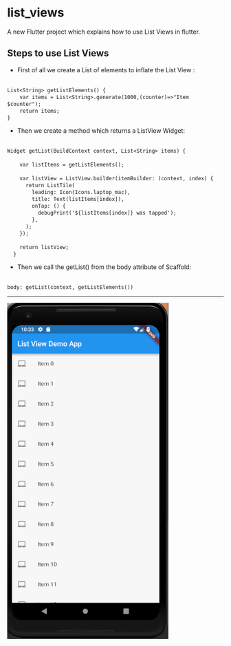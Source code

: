 # list_views

A new Flutter project which explains how to use List Views in flutter.

## Steps to use List Views

* First of all we create a List of elements to inflate the List View :

```

List<String> getListElements() {
    var items = List<String>.generate(1000,(counter)=>"Item $counter");
    return items;
}

```

* Then we create a method which returns a ListView Widget:

```

Widget getList(BuildContext context, List<String> items) {

    var listItems = getListElements();

    var listView = ListView.builder(itemBuilder: (context, index) {
      return ListTile(
        leading: Icon(Icons.laptop_mac),
        title: Text(listItems[index]),
        onTap: () {
          debugPrint('${listItems[index]} was tapped');
        },
      );
    });

    return listView;
  }

```

* Then we call the getList() from the body attribute of Scaffold:

```

body: getList(context, getListElements())

```

<hr>

![](./screenshots/screen.png)